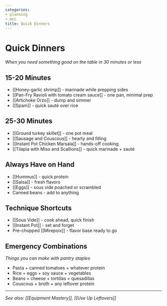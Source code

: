 ```yaml
---
categories:
- planning
- moc
title: Quick Dinners
---
```


# Quick Dinners

*When you need something good on the table in 30 minutes or less*

## 15-20 Minutes
- [[Honey-garlic shrimp]] - marinade while prepping sides
- [[Pan-Fry Ravioli with tomato cream sauce]] - one pan, minimal prep
- [[Artichoke Orzo]] - dump and simmer
- [[Spam]] - quick sauté over rice

## 25-30 Minutes
- [[Ground turkey skillet]] - one pot meal
- [[Sausage and Couscous]] - hearty and filling
- [[Instant Pot Chicken Marsala]] - hands-off cooking
- [[Tilapia with Miso and Scallions]] - quick marinade + sauté

## Always Have on Hand
- [[Hummus]] - quick protein
- [[Salsa]] - fresh flavors
- [[Eggs]] - sous vide poached or scrambled
- Canned beans - add to anything

## Technique Shortcuts
- [[Sous Vide]] - cook ahead, quick finish
- [[Instant Pot]] - set and forget
- Pre-chopped [[Mirepoix]] - flavor base ready to go

## Emergency Combinations
*Things you can make with pantry staples*

- Pasta + canned tomatoes + whatever protein
- Rice + eggs + soy sauce + vegetables
- Beans + cheese + tortillas = quesadillas
- Couscous + broth + any leftover protein

---
*See also: [[Equipment Mastery]], [[Use Up Leftovers]]*